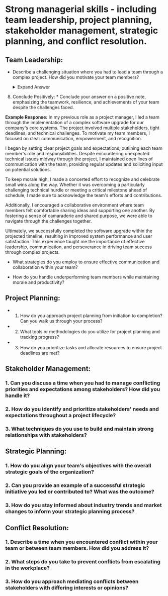 # Strong managerial skills - including team leadership, project planning, stakeholder management, strategic planning, and conflict resolution.

## Team Leadership:

 - Describe a challenging situation where you had to lead a team through a complex project. How did you motivate your team members?

    <details>
      <summary>Expand Answer</summary>
  
   Answering a question about leading a team through a complex project and motivating team members,
   it's essential to provide a structured response that highlights your leadership skills, problem-solving abilities,
   andinterpersonal effectiveness. Here's a suggested approach:
  
   1. Set the Stage:
     * Briefly describe the context of the project, including its complexity, objectives, and any challenges or obstacles your team faced. This gives the interviewer a clear understanding of the situation.
      
   2. Outline Your Leadership Approach:
     * Explain how you approached leading the team. Did you establish clear goals and expectations? Did you delegate tasks effectively? Highlight any leadership strategies you employed.
  
   3. Address Challenges:
     * Discuss the specific challenges your team encountered during the project. This could include tight deadlines, resource constraints, technical difficulties, or conflicting priorities.

   4. Motivation Techniques:
     * Describe the techniques you used to motivate your team members despite the challenges. This could involve providing encouragement and support, recognizing and rewarding achievements, fostering a positive team culture, or        offering opportunities for growth and development.

   5. Lead by Example:
     * Provide examples of how you demonstrated resilience, determination, and a positive attitude throughout the project. Leading by example can inspire team members to overcome obstacles and stay motivated.

   6. Outcome and Lessons Learned:
     * Share the outcome of the project, including any successes, lessons learned, or areas for improvement. Reflect on what worked well and what you would do differently in similar situations in the future.

   7. Quantify Results (if possible):
     * If applicable, quantify the results or impact of the project to demonstrate its significance. This could include meeting project deadlines, achieving cost savings,
       improving efficiency, or delivering high-quality deliverables.

  8. Conclude Positively:
    * Conclude your answer on a positive note, emphasizing the teamwork, resilience, and achievements of your team despite the challenges faced.

  **Example Response:**
  In my previous role as a project manager, I led a team through the implementation of a complex software upgrade for our company's core systems. The project involved multiple stakeholders, tight deadlines, and technical          challenges. To motivate my team members, I focused on clear communication, empowerment, and recognition.

  I began by setting clear project goals and expectations, outlining each team member's role and responsibilities. Despite encountering unexpected technical issues midway through the project, I maintained open lines of            communication with the team, providing regular updates and soliciting input on potential solutions.

  To keep morale high, I made a concerted effort to recognize and celebrate small wins along the way. Whether it was overcoming a particularly challenging technical hurdle or meeting a critical milestone ahead of schedule, I      made sure to acknowledge the team's efforts and contributions.

  Additionally, I encouraged a collaborative environment where team members felt comfortable sharing ideas and supporting one another. By fostering a sense of camaraderie and shared purpose, we were able to navigate through the   challenges together.

  Ultimately, we successfully completed the software upgrade within the projected timeline, resulting in improved system performance and user satisfaction. This experience taught me the importance of effective leadership,         communication, and perseverance in driving team success through complex projects.

   </details>

 - What strategies do you employ to ensure effective communication and collaboration within your team?

 - How do you handle underperforming team members while maintaining morale and productivity?

## Project Planning:

  *  1. How do you approach project planning from initiation to completion? Can you walk us through your process?

  *  2. What tools or methodologies do you utilize for project planning and tracking progress?

  *  3. How do you prioritize tasks and allocate resources to ensure project deadlines are met?

## Stakeholder Management:

### 1. Can you discuss a time when you had to manage conflicting priorities and expectations among stakeholders? How did you handle it?

### 2. How do you identify and prioritize stakeholders' needs and expectations throughout a project lifecycle?

### 3. What techniques do you use to build and maintain strong relationships with stakeholders?

## Strategic Planning:

### 1. How do you align your team's objectives with the overall strategic goals of the organization?

### 2. Can you provide an example of a successful strategic initiative you led or contributed to? What was the outcome?

### 3. How do you stay informed about industry trends and market changes to inform your strategic planning process?

## Conflict Resolution:

### 1. Describe a time when you encountered conflict within your team or between team members. How did you address it?

### 2. What steps do you take to prevent conflicts from escalating in the workplace?

### 3. How do you approach mediating conflicts between stakeholders with differing interests or opinions?

